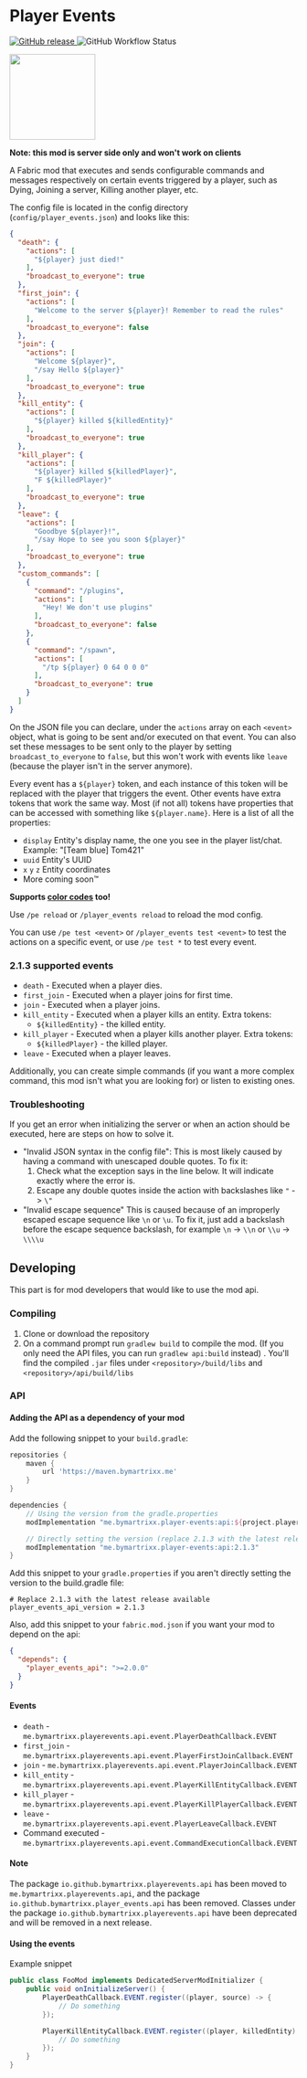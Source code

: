 # Player Events

[ ![GitHub release](https://img.shields.io/github/v/release/ByMartrixx/player-events) ](https://github.com/ByMartrixx/player-events/releases/latest)
![GitHub Workflow Status](https://img.shields.io/github/workflow/status/ByMartrixx/player-events/build)

<a href='https://www.curseforge.com/minecraft/mc-mods/fabric-api'><img src='https://i.imgur.com/Ol1Tcf8.png' width="150"></a>

**Note: this mod is server side only and won't work on clients**

A Fabric mod that executes and sends configurable commands and messages respectively on certain
events triggered by a player, such as Dying, Joining a server, Killing another player, etc.

The config file is located in the config directory (`config/player_events.json`) and looks like this:

```JSON
{
  "death": {
    "actions": [
      "${player} just died!"
    ],
    "broadcast_to_everyone": true
  },
  "first_join": {
    "actions": [
      "Welcome to the server ${player}! Remember to read the rules"
    ],
    "broadcast_to_everyone": false
  },
  "join": {
    "actions": [
      "Welcome ${player}",
      "/say Hello ${player}"
    ],
    "broadcast_to_everyone": true
  },
  "kill_entity": {
    "actions": [
      "${player} killed ${killedEntity}"
    ],
    "broadcast_to_everyone": true
  },
  "kill_player": {
    "actions": [
      "${player} killed ${killedPlayer}",
      "F ${killedPlayer}"
    ],
    "broadcast_to_everyone": true
  },
  "leave": {
    "actions": [
      "Goodbye ${player}!",
      "/say Hope to see you soon ${player}"
    ],
    "broadcast_to_everyone": true
  },
  "custom_commands": [
    {
      "command": "/plugins",
      "actions": [
        "Hey! We don't use plugins"
      ],
      "broadcast_to_everyone": false
    },
    {
      "command": "/spawn",
      "actions": [
        "/tp ${player} 0 64 0 0 0"
      ],
      "broadcast_to_everyone": true
    }
  ]
}
```

On the JSON file you can declare, under the `actions` array on each `<event>` object, what is going
to be sent and/or executed on that event. You can also set these messages to be sent only to the
player by setting `broadcast_to_everyone` to `false`, but this won't work with events like `leave`
(because the player isn't in the server anymore).

Every event has a `${player}` token, and each instance of this token will be replaced with the player
that triggers the event. Other events have extra tokens that work the same way.
Most (if not all) tokens have properties that can be accessed with something like `${player.name}`.
Here is a list of all the properties:
- `display`
  Entity's display name, the one you see in the player list/chat. Example: "[Team blue] Tom421"
- `uuid`
  Entity's UUID
- `x` `y` `z`
  Entity coordinates
- More coming soon™

**Supports [color codes](https://minecraft.gamepedia.com/Formatting_codes#Color_codes) too!**

Use `/pe reload` or `/player_events reload` to reload the mod config.

You can use `/pe test <event>` or `/player_events test <event>` to test the actions on a specific
event, or use `/pe test *` to test every event.

### 2.1.3 supported events
* `death` - Executed when a player dies.
* `first_join` - Executed when a player joins for first time.
* `join` - Executed when a player joins.
* `kill_entity` - Executed when a player kills an entity. Extra tokens:
    * `${killedEntity}` - the killed entity.
* `kill_player` - Executed when a player kills another player. Extra tokens:
    * `${killedPlayer}` - the killed player.
* `leave` - Executed when a player leaves.

Additionally, you can create simple commands (if you want a more complex command, this mod isn't what you
are looking for) or listen to existing ones.

### Troubleshooting
If you get an error when initializing the server or when an action should be executed, here are
steps on how to solve it.
- "Invalid JSON syntax in the config file": This is most likely caused by having a command with
  unescaped double quotes. To fix it:
  1. Check what the exception says in the line below. It will indicate exactly where the error is.
  2. Escape any double quotes inside the action with backslashes like `"` -> `\"`
- "Invalid escape sequence"
  This is caused because of an improperly escaped escape sequence like `\n` or `\u`. To fix it,
  just add a backslash before the escape sequence backslash, for example `\n` -> `\\n` or `\\u` -> `\\\\u`

## Developing
This part is for mod developers that would like to use the mod api.

### Compiling

1. Clone or download the repository
2. On a command prompt run `gradlew build` to compile the mod. (If you only need the API files,
   you can run `gradlew api:build` instead) . You'll find the compiled `.jar` files under
   `<repository>/build/libs` and `<repository>/api/build/libs`

### API
#### Adding the API as a dependency of your mod
Add the following snippet to your `build.gradle`:
```groovy
repositories {
    maven {
        url 'https://maven.bymartrixx.me'    
    }
}

dependencies {
    // Using the version from the gradle.properties
    modImplementation "me.bymartrixx.player-events:api:${project.player_events_api_version}"

    // Directly setting the version (replace 2.1.3 with the latest release available)
    modImplementation "me.bymartrixx.player-events:api:2.1.3"
}
```
Add this snippet to your `gradle.properties` if you aren't directly setting the version to the build.gradle file:
```properties
# Replace 2.1.3 with the latest release available
player_events_api_version = 2.1.3
```

Also, add this snippet to your `fabric.mod.json` if you want your mod to depend on the api:
```json
{
  "depends": {
    "player_events_api": ">=2.0.0"
  }
}
```

#### Events
* `death` - `me.bymartrixx.playerevents.api.event.PlayerDeathCallback.EVENT`
* `first_join` - `me.bymartrixx.playerevents.api.event.PlayerFirstJoinCallback.EVENT`
* `join` - `me.bymartrixx.playerevents.api.event.PlayerJoinCallback.EVENT`
* `kill_entity` - `me.bymartrixx.playerevents.api.event.PlayerKillEntityCallback.EVENT`
* `kill_player` - `me.bymartrixx.playerevents.api.event.PlayerKillPlayerCallback.EVENT`
* `leave` - `me.bymartrixx.playerevents.api.event.PlayerLeaveCallback.EVENT`
* Command executed - `me.bymartrixx.playerevents.api.event.CommandExecutionCallback.EVENT`

#### Note
The package `io.github.bymartrixx.playerevents.api` has been moved to `me.bymartrixx.playerevents.api`,
and the package `io.github.bymartrixx.player_events.api` has been removed. Classes under the package
`io.github.bymartrixx.playerevents.api` have been deprecated and will be removed in a next release.

#### Using the events
Example snippet
```java
public class FooMod implements DedicatedServerModInitializer {
    public void onInitializeServer() {
        PlayerDeathCallback.EVENT.register((player, source) -> {
            // Do something
        });

        PlayerKillEntityCallback.EVENT.register((player, killedEntity) -> {
            // Do something
        });
    }
}
```

